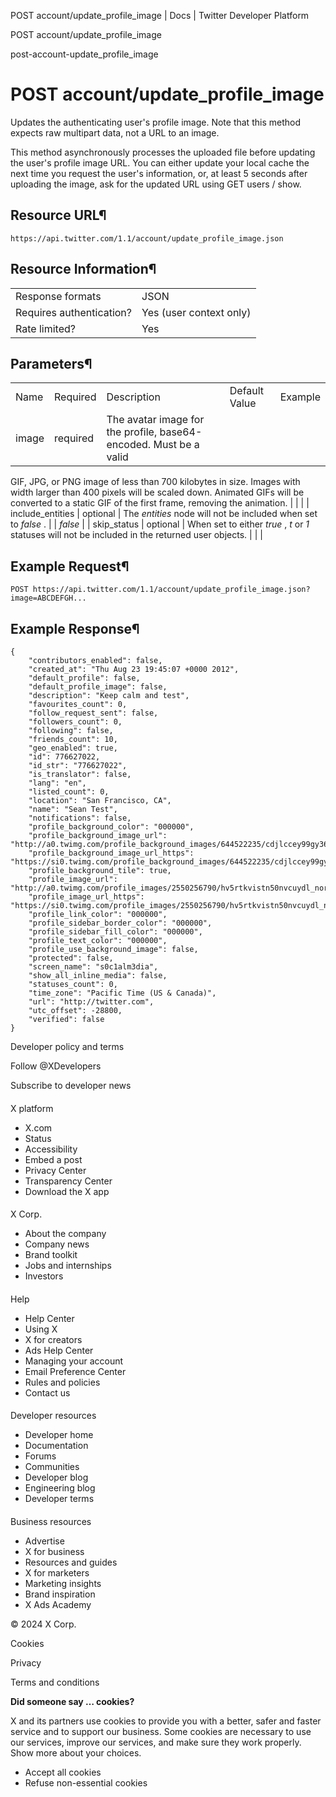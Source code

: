 



POST
account/update\_profile\_image | Docs | Twitter Developer Platform 





































































































POST
account/update\_profile\_image



post-account-update\_profile\_image

POST
account/update\_profile\_image
===================================




Updates the authenticating user's profile image. Note that this
method expects raw multipart data, not a URL to an image.


This method asynchronously processes the uploaded file before
updating the user's profile image URL. You can either update your local
cache the next time you request the user's information, or, at least 5
seconds after uploading the image, ask for the updated URL using GET
users / show.


Resource URL¶
-------------


`https://api.twitter.com/1.1/account/update_profile_image.json`


Resource Information¶
---------------------




|  |  |
| --- | --- |
| Response formats | JSON |
| Requires authentication? | Yes (user context only) |
| Rate limited? | Yes |


Parameters¶
-----------




|  |  |  |  |  |
| --- | --- | --- | --- | --- |
| Name | Required | Description | Default Value | Example |
| image | required | The avatar image for the profile, base64-encoded. Must be a valid
GIF, JPG, or PNG image of less than 700 kilobytes in size. Images with
width larger than 400 pixels will be scaled down. Animated GIFs will be
converted to a static GIF of the first frame, removing the
animation. |  |  |
| include\_entities | optional | The *entities* node will not be included when set to
*false* . |  | *false* |
| skip\_status | optional | When set to either *true* , *t* or *1* statuses
will not be included in the returned user objects. |  |  |


Example Request¶
----------------


`POST https://api.twitter.com/1.1/account/update_profile_image.json?image=ABCDEFGH...`


Example Response¶
-----------------



```
{
    "contributors_enabled": false, 
    "created_at": "Thu Aug 23 19:45:07 +0000 2012", 
    "default_profile": false, 
    "default_profile_image": false, 
    "description": "Keep calm and test", 
    "favourites_count": 0, 
    "follow_request_sent": false, 
    "followers_count": 0, 
    "following": false, 
    "friends_count": 10, 
    "geo_enabled": true, 
    "id": 776627022, 
    "id_str": "776627022", 
    "is_translator": false, 
    "lang": "en", 
    "listed_count": 0, 
    "location": "San Francisco, CA", 
    "name": "Sean Test", 
    "notifications": false, 
    "profile_background_color": "000000", 
    "profile_background_image_url": "http://a0.twimg.com/profile_background_images/644522235/cdjlccey99gy36j3em67.jpeg", 
    "profile_background_image_url_https": "https://si0.twimg.com/profile_background_images/644522235/cdjlccey99gy36j3em67.jpeg", 
    "profile_background_tile": true, 
    "profile_image_url": "http://a0.twimg.com/profile_images/2550256790/hv5rtkvistn50nvcuydl_normal.jpeg", 
    "profile_image_url_https": "https://si0.twimg.com/profile_images/2550256790/hv5rtkvistn50nvcuydl_normal.jpeg", 
    "profile_link_color": "000000", 
    "profile_sidebar_border_color": "000000", 
    "profile_sidebar_fill_color": "000000", 
    "profile_text_color": "000000", 
    "profile_use_background_image": false, 
    "protected": false, 
    "screen_name": "s0c1alm3dia", 
    "show_all_inline_media": false, 
    "statuses_count": 0, 
    "time_zone": "Pacific Time (US & Canada)", 
    "url": "http://twitter.com", 
    "utc_offset": -28800, 
    "verified": false
}
```


















Developer policy and terms


Follow @XDevelopers


Subscribe to developer news












#### 
 X platform


* X.com
* Status
* Accessibility
* Embed a post
* Privacy Center
* Transparency Center
* Download the X app




#### 
 X Corp.


* About the company
* Company news
* Brand toolkit
* Jobs and internships
* Investors




#### 
 Help


* Help Center
* Using X
* X for creators
* Ads Help Center
* Managing your account
* Email Preference Center
* Rules and policies
* Contact us




#### 
 Developer resources


* Developer home
* Documentation
* Forums
* Communities
* Developer blog
* Engineering blog
* Developer terms




#### 
 Business resources


* Advertise
* X for business
* Resources and guides
* X for marketers
* Marketing insights
* Brand inspiration
* X Ads Academy









 © 2024 X Corp.
 


Cookies


Privacy


Terms and conditions






















**Did someone say … cookies?**  
  


 X and its partners use cookies to provide you with a better, safer and
 faster service and to support our business. Some cookies are necessary to use
 our services, improve our services, and make sure they work properly.
 Show more about your choices.


 




* Accept all cookies
* Refuse non-essential cookies















